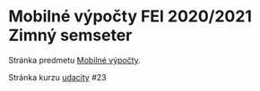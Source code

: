 # Mobilné výpočty FEI 2020/2021 Zimný semseter

Stránka predmetu [Mobilné výpočty](http://android.mpage.sk/). 

Stránka kurzu [udacity](https://www.udacity.com/course/developing-android-apps-with-kotlin--ud9012) #23
